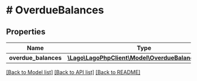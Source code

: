 # # OverdueBalances

## Properties

Name | Type | Description | Notes
------------ | ------------- | ------------- | -------------
**overdue_balances** | [**\Lago\LagoPhpClient\Model\OverdueBalanceObject[]**](OverdueBalanceObject.md) |  |

[[Back to Model list]](../../README.md#models) [[Back to API list]](../../README.md#endpoints) [[Back to README]](../../README.md)
